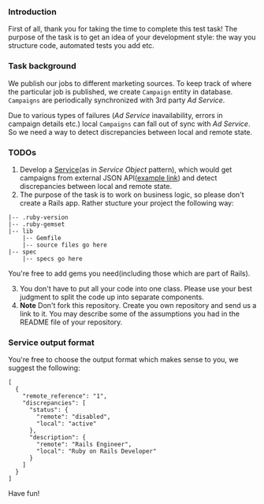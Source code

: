 ### Introduction
First of all, thank you for taking the time to complete this test task!
The purpose of the task is to get an idea of your development style: the way you structure code, automated tests you add etc.

### Task background

We publish our jobs to different marketing sources. To keep track of where the particular job is published, we create
`Campaign` entity in database. `Campaigns` are periodically synchronized with 3rd party _Ad Service_.

Due to various types of failures (_Ad Service_ inavailability, errors in campaign details etc.)
local `Campaigns` can fall out of sync with _Ad Service_.
So we need a way to detect discrepancies between local and remote state.

### TODOs
1. Develop a [Service](https://medium.com/selleo/essential-rubyonrails-patterns-part-1-service-objects-1af9f9573ca1)(as in _Service Object_ pattern),
which would get campaigns from external JSON API([example link](https://mockbin.org/bin/fcb30500-7b98-476f-810d-463a0b8fc3df)) and detect discrepancies between local and remote state.
2. The purpose of the task is to work on business logic, so please don't create a Rails app. Rather stucture your project the following way:
```
|-- .ruby-version
|-- .ruby-gemset
|-- lib
    |-- Gemfile
    |-- source files go here
|-- spec
    |-- specs go here
```
You're free to add gems you need(including those which are part of Rails).

3. You don't have to put all your code into one class. Please use your best judgment to split the code up into separate components.
4. **Note** Don't fork this repository. Create you own repository and send us a link to it. You may describe some of the assumptions you had in the README file of your repository.

### Service output format
You're free to choose the output format which makes sense to you, we suggest the following:
```
[
  {
    "remote_reference": "1",
    "discrepancies": [
      "status": {
        "remote": "disabled",
        "local": "active"
      },
      "description": {
        "remote": "Rails Engineer",
        "local": "Ruby on Rails Developer"
      }
    ]
  }
]
```

Have fun!
